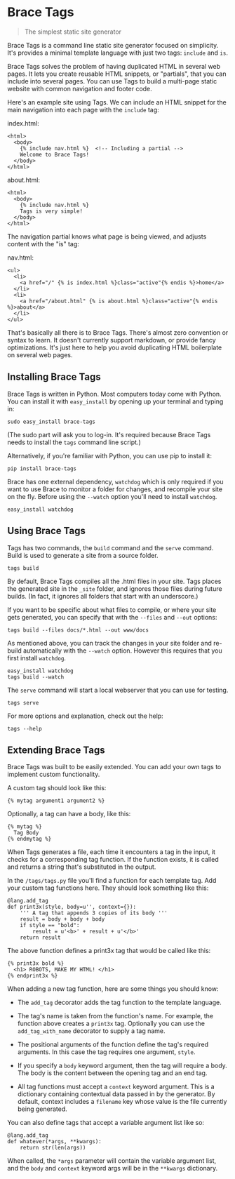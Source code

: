 Brace Tags
==========

> The simplest static site generator

Brace Tags is a command line static site generator focused on simplicity. It's
provides a minimal template language with just two tags: `include` and `is`.

Brace Tags solves the problem of having duplicated HTML in several web pages. It
lets you create reusable HTML snippets, or "partials", that you can include into
several pages. You can use Tags to build a multi-page static website with common
navigation and footer code.

Here's an example site using Tags. We can include an HTML snippet for the 
main navigation into each page with the `include` tag:

index.html:

    <html>
      <body>
        {% include nav.html %}  <!-- Including a partial -->
        Welcome to Brace Tags!
      </body>
    </html>


about.html:

    <html>
      <body>
        {% include nav.html %}
        Tags is very simple!
      </body>
    </html>

The navigation partial knows what page is being viewed, and adjusts content with
the "is" tag:

nav.html:

    <ul>
      <li>
        <a href="/" {% is index.html %}class="active"{% endis %}>home</a>
      </li>
      <li>
        <a href="/about.html" {% is about.html %}class="active"{% endis %}>about</a>
      </li>
    </ul>        


That's basically all there is to Brace Tags. There's almost zero convention or
syntax to learn. It doesn't currently support markdown, or provide fancy
optimizations. It's just here to help you avoid duplicating HTML boilerplate on
several web pages.


## Installing Brace Tags

Brace Tags is written in Python. Most computers today come with Python. You can
install it with `easy_install` by opening up your terminal and typing in:

    sudo easy_install brace-tags

(The sudo part will ask you to log-in. It's required because Brace Tags needs to
install the `tags` command line script.)

Alternatively, if you're familiar with Python, you can use pip to install it:

    pip install brace-tags

Brace has one external dependency, `watchdog` which is only required if you want
to use Brace to monitor a folder for changes, and recompile your site on the
fly. Before using the `--watch` option you'll need to install `watchdog`.

    easy_install watchdog


## Using Brace Tags

Tags has two commands, the `build` command and the `serve` command. Build is
used to generate a site from a source folder.

    tags build

By default, Brace Tags compiles all the .html files in your site. Tags places
the generated site in the `_site` folder, and ignores those files during future
builds. (In fact, it ignores all folders that start with an underscore.)

If you want to be specific about what files to compile, or where your site gets
generated, you can specify that with the `--files` and `--out` options:

    tags build --files docs/*.html --out www/docs

As mentioned above, you can track the changes in your site folder and re-build
automatically with the `--watch` option. However this requires that you first
install `watchdog`.

    easy_install watchdog
    tags build --watch

The `serve` command will start a local webserver that you can use for testing. 

    tags serve

For more options and explanation, check out the help:

    tags --help


## Extending Brace Tags

Brace Tags was built to be easily extended. You can add your own tags to
implement custom functionality.

A custom tag should look like this:

    {% mytag argument1 argument2 %}

Optionally, a tag can have a body, like this:

    {% mytag %}
      Tag Body
    {% endmytag %}

When Tags generates a file, each time it encounters a tag in the input, it
checks for a corresponding tag function. If the function exists, it is called
and returns a string that's substituted in the output.

In the `/tags/tags.py` file you'll find a function for each template tag. Add
your custom tag functions here. They should look something like this:

    @lang.add_tag
    def print3x(style, body=u'', context={}):
        ''' A tag that appends 3 copies of its body '''
        result = body + body + body
        if style == "bold":
            result = u'<b>' + result + u'</b>'
        return result

The above function defines a print3x tag that would be called like this:

    {% print3x bold %}
      <h1> ROBOTS, MAKE MY HTML! </h1>
    {% endprint3x %}
    
When adding a new tag function, here are some things you should know:

- The `add_tag` decorator adds the tag function to the template language.

- The tag's name is taken from the function's name. For example, the function
above creates a `print3x` tag. Optionally you can use the `add_tag_with_name`
decorator to supply a tag name.

- The positional arguments of the function define the tag's required arguments.
In this case the tag requires one argument, `style`.

- If you specify a `body` keyword argument, then the tag will require a body.
The body is the content between the opening tag and an end tag.

- All tag functions must accept a `context` keyword argument. This is a
dictionary containing contextual data passed in by the generator. By default,
context includes a `filename` key whose value is the file currently being
generated.


You can also define tags that accept a variable argument list like so:

    @lang.add_tag
    def whatever(*args, **kwargs):
        return str(len(args))


When called, the `*args` parameter will contain the variable argument list, and
the `body` and `context` keyword args will be in the `**kwargs` dictionary.
